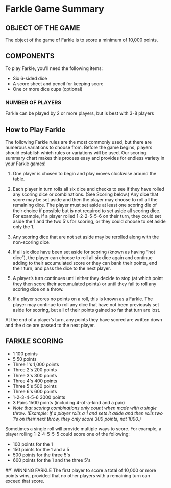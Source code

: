 # Farkle Game Summary
## OBJECT OF THE GAME
The object of the game of Farkle is to score a minimum of 10,000 points.

## COMPONENTS
To play Farkle, you'll need the following items:

- Six 6-sided dice
- A score sheet and pencil for keeping score
- One or more dice cups (optional)

###  NUMBER OF PLAYERS
Farkle can be played by 2 or more players, but is best with 3-8 players

## How to Play Farkle
The following Farkle rules are the most commonly used, but there are numerous variations to choose from. Before the game begins, players should establish which rules or variations will be used. Our scoring summary chart makes this process easy and provides for endless variety in your Farkle games!

1. One player is chosen to begin and play moves clockwise around the table.

2. Each player in turn rolls all six dice and checks to see if they have rolled any scoring dice or combinations. (See Scoring below.) Any dice that score may be set aside and then the player may choose to roll all the remaining dice. The player must set aside at least one scoring die of their choice if possible but is not required to set aside all scoring dice. For example, if a player rolled 1-2-2-5-5-6 on their turn, they could set aside the 1 and the two 5's for scoring, or they could choose to set aside only the 1.

3. Any scoring dice that are not set aside may be rerolled along with the non-scoring dice.

4. If all six dice have been set aside for scoring (known as having “hot dice”), the player can choose to roll all six dice again and continue adding to their accumulated score or they can bank their points, end their turn, and pass the dice to the next player.

5. A player’s turn continues until either they decide to stop (at which point they then score their accumulated points) or until they fail to roll any scoring dice on a throw.

6. If a player scores no points on a roll, this is known as a Farkle. The player may continue to roll any dice that have not been previously set aside for scoring, but all of their points gained so far that turn are lost.

At the end of a player’s turn, any points they have scored are written down and the dice are passed to the next player.

## FARKLE SCORING
* 1	100 points
* 5	50 points
* Three 1's	1,000 points
* Three 2's	200 points
* Three 3's	300 points
* Three 4's	400 points
* Three 5's	500 points
* Three 6's	600 points
* 1-2-3-4-5-6 	3000 points
* 3 Pairs	1500 points (including 4-of-a-kind and a pair)
* *Note that scoring combinations only count when made with a single throw. (Example: If a player rolls a 1 and sets it aside and then rolls two 1’s on their next throw, they only score 300 points, not 1000.)*

Sometimes a single roll will provide multiple ways to score. For example, a player rolling 1-2-4-5-5-5 could score one of the following:

- 100 points for the 1
- 150 points for the 1 and a 5
- 500 points for the three 5's
- 600 points for the 1 and the three 5's

##` WINNING FARKLE
The first player to score a total of 10,000 or more points wins, provided that no other players with a remaining turn can exceed that score.